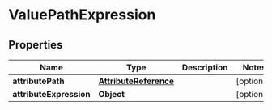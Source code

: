 

# ValuePathExpression


## Properties

| Name | Type | Description | Notes |
|------------ | ------------- | ------------- | -------------|
|**attributePath** | [**AttributeReference**](AttributeReference.md) |  |  [optional] |
|**attributeExpression** | **Object** |  |  [optional] |



